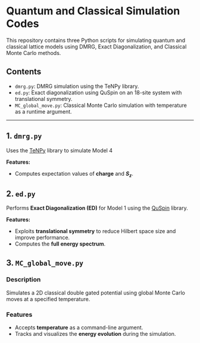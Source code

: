 # Quantum and Classical Simulation Codes

This repository contains three Python scripts for simulating quantum and classical lattice models using DMRG, Exact Diagonalization, and Classical Monte Carlo methods.

## Contents

- `dmrg.py`: DMRG simulation using the TeNPy library.
- `ed.py`: Exact diagonalization using QuSpin on an 18-site system with translational symmetry.
- `MC_global_move.py`: Classical Monte Carlo simulation with temperature as a runtime argument.

---

## 1. `dmrg.py`

Uses the [TeNPy](https://github.com/tenpy/tenpy) library to simulate Model 4

**Features:**
- Computes expectation values of **charge** and **$S_z$**.


## 2. `ed.py`

Performs **Exact Diagonalization (ED)** for Model 1 using the [QuSpin](https://github.com/weinbe58/QuSpin) library.

**Features:**
- Exploits **translational symmetry** to reduce Hilbert space size and improve performance.
- Computes the **full energy spectrum**.



## 3. `MC_global_move.py`

### Description

Simulates a 2D classical double gated potential using global Monte Carlo moves at a specified temperature.

### Features

- Accepts **temperature** as a command-line argument.
- Tracks and visualizes the **energy evolution** during the simulation.

